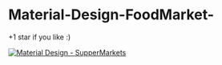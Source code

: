 # Material-Design-FoodMarket-

+1 star if you like :)

[![Material Design - SupperMarkets](http://img.youtube.com/vi/Q-By_fuqHTA/0.jpg)](http://www.youtube.com/watch?v=Q-By_fuqHTA)
